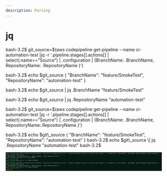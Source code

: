 ```yaml
---
description: Parsing
---
```


# jq

bash-3.2$ git\_source=$\(aws codepipeline get-pipeline --name ci-automation-test \|jq -r '.pipeline.stages\[\].actions\[\] \| select\(.name=="Source"\) \| .configuration \| {BranchName: .BranchName, RepositoryName: .RepositoryName }'\) 

bash-3.2$ echo $git\_source { "BranchName": "feature/SmokeTest", "RepositoryName": "automation-test" } 

bash-3.2$ echo $git\_source \| jq .BranchName "feature/SmokeTest" 

bash-3.2$ echo $git\_source \| jq .RepositoryName "automation-test" 

bash-3.2$ git\_source=$\(aws codepipeline get-pipeline --name ci-automation-test \|jq -r '.pipeline.stages\[\].actions\[\] \| select\(.name=="Source"\) \| .configuration \| {BranchName: .BranchName, RepositoryName:.RepositoryName }'\) 

bash-3.2$ echo $git\_source { "BranchName": "feature/SmokeTest", "RepositoryName": "automation-test" } bash-3.2$ echo $git\_source \| jq .RepositoryName "automation-test" bash-3.2$

![](../../.gitbook/assets/image%20%282%29.png)



